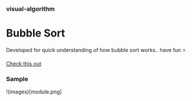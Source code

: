 ### visual-algorithm

# Bubble Sort

Developed for quick understanding of how bubble sort works.. have fun ⭐️

<a href="https://htmlpreview.github.io/?https://github.com/vivek-vijayan/visual-algorithm/main/BubbleSort/algo.html"> Check this out </a>


### Sample
!(images)[module.png]